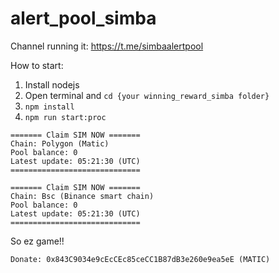 # alert_pool_simba

Channel running it: https://t.me/simbaalertpool

How to start:

1.  Install nodejs
2.  Open terminal and ```cd {your winning_reward_simba folder}```
3.  ```npm install```
4.  ```npm run start:proc```

```
======= Claim SIM NOW ======= 
Chain: Polygon (Matic) 
Pool balance: 0 
Latest update: 05:21:30 (UTC) 
=============================
```


```
======= Claim SIM NOW ======= 
Chain: Bsc (Binance smart chain) 
Pool balance: 0 
Latest update: 05:21:30 (UTC) 
=============================
```

So ez game!!

```
Donate: 0x843C9034e9cEcCEc85ceCC1B87dB3e260e9ea5eE (MATIC)
```
